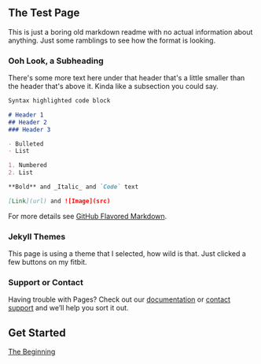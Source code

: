 ## The Test Page

This is just a boring old markdown readme with no actual information about anything. Just some ramblings to see how the format is looking.

### Ooh Look, a Subheading

There's some more text here under that header that's a little smaller than the header that's above it. Kinda like a subsection you could say.

```markdown
Syntax highlighted code block

# Header 1
## Header 2
### Header 3

- Bulleted
- List

1. Numbered
2. List

**Bold** and _Italic_ and `Code` text

[Link](url) and ![Image](src)
```

For more details see [GitHub Flavored Markdown](https://guides.github.com/features/mastering-markdown/).

### Jekyll Themes

This page is using a theme that I selected, how wild is that. Just clicked a few buttons on my fitbit.

### Support or Contact

Having trouble with Pages? Check out our [documentation](https://help.github.com/categories/github-pages-basics/) or [contact support](https://github.com/contact) and we’ll help you sort it out.

## Get Started
[The Beginning](https://github.com/hatch-detail/PageTest/start/begin.md)
